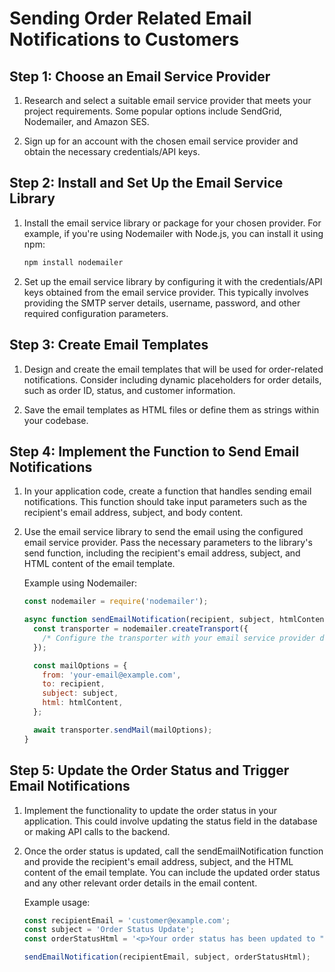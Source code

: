 # Sending Order Related Email Notifications to Customers
## Step 1: Choose an Email Service Provider

1. Research and select a suitable email service provider that meets your project requirements. Some popular options include SendGrid, Nodemailer, and Amazon SES.

2. Sign up for an account with the chosen email service provider and obtain the necessary credentials/API keys.

## Step 2: Install and Set Up the Email Service Library

1. Install the email service library or package for your chosen provider. For example, if you're using Nodemailer with Node.js, you can install it using npm:

   ```bash
   npm install nodemailer
   ```

2. Set up the email service library by configuring it with the credentials/API keys obtained from the email service provider. This typically involves providing the SMTP server details, username, password, and other required configuration parameters.

## Step 3: Create Email Templates

1. Design and create the email templates that will be used for order-related notifications. Consider including dynamic placeholders for order details, such as order ID, status, and customer information.

2. Save the email templates as HTML files or define them as strings within your codebase.

## Step 4: Implement the Function to Send Email Notifications

1. In your application code, create a function that handles sending email notifications. This function should take input parameters such as the recipient's email address, subject, and body content.

2. Use the email service library to send the email using the configured email service provider. Pass the necessary parameters to the library's send function, including the recipient's email address, subject, and HTML content of the email template.

   Example using Nodemailer:

   ```javascript
   const nodemailer = require('nodemailer');

   async function sendEmailNotification(recipient, subject, htmlContent) {
     const transporter = nodemailer.createTransport({
       /* Configure the transporter with your email service provider details */
     });

     const mailOptions = {
       from: 'your-email@example.com',
       to: recipient,
       subject: subject,
       html: htmlContent,
     };

     await transporter.sendMail(mailOptions);
   }
   ```

## Step 5: Update the Order Status and Trigger Email Notifications

1. Implement the functionality to update the order status in your application. This could involve updating the status field in the database or making API calls to the backend.

2. Once the order status is updated, call the sendEmailNotification function and provide the recipient's email address, subject, and the HTML content of the email template. You can include the updated order status and any other relevant order details in the email content.

   Example usage:

   ```javascript
   const recipientEmail = 'customer@example.com';
   const subject = 'Order Status Update';
   const orderStatusHtml = '<p>Your order status has been updated to "Shipped".</p>'; // Replace with actual order-related content

   sendEmailNotification(recipientEmail, subject, orderStatusHtml);
   ```


